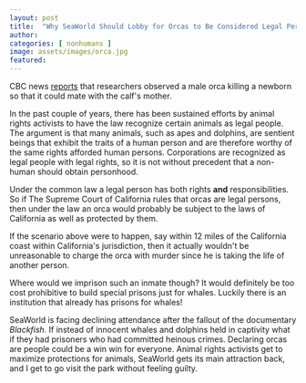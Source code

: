 ```yaml
---
layout: post
title:  "Why SeaWorld Should Lobby for Orcas to Be Considered Legal Persons"
author: 
categories: [ nonhumans ]
image: assets/images/orca.jpg
featured: 
---
```


CBC news [reports](http://www.cbc.ca/news/canada/british-columbia/killer-whale-infanticide-1.4586867) that researchers observed a male orca killing a newborn so that it could mate with the calf's mother. 

In the past couple of years, there has been sustained efforts by animal rights activists to have the law recognize certain animals as legal people. The argument is that many animals, such as apes and dolphins, are sentient beings that exhibit the traits of a human person and are therefore worthy of the same rights afforded human persons. Corporations are recognized as legal people with legal rights, so it is not without precedent that a non-human should obtain personhood. 

Under the common law a legal person has both rights __and__ responsibilities. So if The Supreme Court of California rules that orcas are legal persons, then under the law an orca would probably be subject to the laws of California as well as protected by them. 

If the scenario above were to happen, say within 12 miles of the California coast within California's jurisdiction, then it actually wouldn't be unreasonable to charge the orca with murder since he is taking the life of another person. 

Where would we imprison such an inmate though? It would definitely be too cost prohibitive to build special prisons just for whales. Luckily there is an institution that already has prisons for whales! 

SeaWorld is facing declining attendance after the fallout of the documentary *Blackfish.* If instead of innocent whales and dolphins held in captivity what if they had prisoners who had committed heinous crimes. Declaring orcas are people could be a win win for everyone. Animal rights activists get to maximize protections for animals, SeaWorld gets its main attraction back, and I get to go visit the park without feeling guilty.